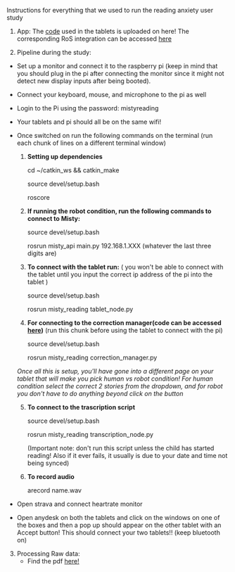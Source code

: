 Instructions for everything that we used to run the reading anxiety user study

1. App: The [code](https://github.com/SeboLab/reading-anxiety-user-study-tools/tree/main/reading-app) used in the tablets is uploaded on here! The corresponding RoS integration can be accessed [here](https://github.com/SeboLab/misty_reading)

2. Pipeline during the study:

  * Set up a monitor and connect it to the raspberry pi (keep in mind that you should plug in the pi after connecting the monitor since it might not detect new display inputs after being booted).
  * Connect your keyboard, mouse, and microphone to the pi as well
  * Login to the Pi using the password: mistyreading
  * Your tablets and pi should all be on the same wifi!
  * Once switched on run the following commands on the terminal (run each chunk of lines on a different terminal window)
      1. **Setting up dependencies**
  
         cd ~/catkin_ws && catkin_make
         
         source devel/setup.bash
         
         roscore
         
      2. **If running the robot condition, run the following commands to connect to Misty:**
         
          source devel/setup.bash
         
          rosrun misty_api main.py 192.168.1.XXX (whatever the last three digits are)
         
      3. **To connect with the tablet run:** ( you won't be able to connect with the tablet until you input the correct ip address of the pi into the tablet )
         
         source devel/setup.bash
         
         rosrun misty_reading tablet_node.py
         
      4. **For connecting to the correction manager(code can be accessed [here](https://github.com/SeboLab/misty_reading))** (run this chunk before using the tablet to connect with the pi)
         
         source devel/setup.bash
         
         rosrun misty_reading correction_manager.py <storyno1> <storyno2>
         
      *Once all this is setup, you'll have gone into a different page on your tablet that will make you pick human vs robot condition! For human condition select the correct 2 stories from the dropdown, and for robot you don't have to do anything beyond click on the button*
    
      5. **To connect to the trascription script**
         
         source devel/setup.bash
         
         rosrun misty_reading transcription_node.py
         
         (Important note: don't run this script unless the child has started reading! Also if it ever fails, it usually is due to your date and time not being synced)
         
      6. **To record audio**
         
         arecord name.wav
 
   * Open strava and connect heartrate monitor
   * Open anydesk on both the tablets and click on the windows on one of the boxes and then a pop up should appear on the other tablet with an Accept button! This should connect your two tablets!! (keep bluetooth on) 

3. Processing Raw data:
   * Find the pdf [here!](https://uchicago.box.com/s/4xvu8daqsuppwudu9zcrsltmtwq56nlo)
